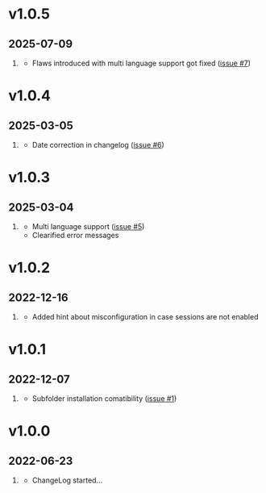 # v1.0.5
##  2025-07-09

1. [](#bugfix)
    * Flaws introduced with multi language support got fixed ([issue #7](https://github.com/bitstarr/grav-plugin-draft-preview/issues/7))

# v1.0.4
##  2025-03-05

1. [](#bugfix)
    * Date correction in changelog ([issue #6](https://github.com/bitstarr/grav-plugin-draft-preview/issues/6))

# v1.0.3
##  2025-03-04

1. [](#bugfix)
    * Multi language support ([issue #5](https://github.com/bitstarr/grav-plugin-draft-preview/issues/5))
    * Clearified error messages

# v1.0.2
##  2022-12-16

1. [](#new)
    * Added hint about misconfiguration in case sessions are not enabled

# v1.0.1
##  2022-12-07

1. [](#bugfix)
    * Subfolder installation comatibility ([issue #1](https://github.com/bitstarr/grav-plugin-draft-preview/issues/1))

# v1.0.0
##  2022-06-23

1. [](#new)
    * ChangeLog started...



